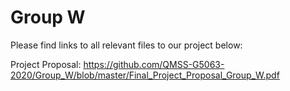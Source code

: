 # Group W

Please find links to all relevant files to our project below:

Project Proposal:
https://github.com/QMSS-G5063-2020/Group_W/blob/master/Final_Project_Proposal_Group_W.pdf
